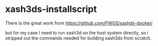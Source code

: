 # xash3ds-installscript

There is the great work from https://github.com/FWGS/xashds-docker/

but for my case I need to run xash3d on the host system directly, so i stripped out the commands needed for building xash3ds from scratch.